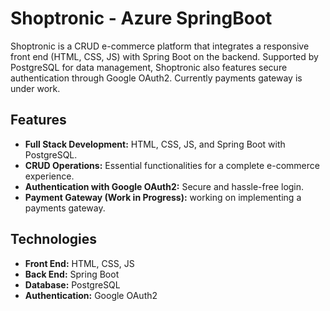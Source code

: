 # Shoptronic - Azure SpringBoot

Shoptronic is a CRUD e-commerce platform that integrates a responsive front end (HTML, CSS, JS) with Spring Boot on the backend. Supported by PostgreSQL for data management, Shoptronic also features secure authentication through Google OAuth2. Currently payments gateway is under work.

## Features

- **Full Stack Development:** HTML, CSS, JS, and Spring Boot with PostgreSQL.
- **CRUD Operations:** Essential functionalities for a complete e-commerce experience.
- **Authentication with Google OAuth2:** Secure and hassle-free login.
- **Payment Gateway (Work in Progress):** working on implementing a payments gateway.

## Technologies

- **Front End:** HTML, CSS, JS
- **Back End:** Spring Boot
- **Database:** PostgreSQL
- **Authentication:** Google OAuth2
